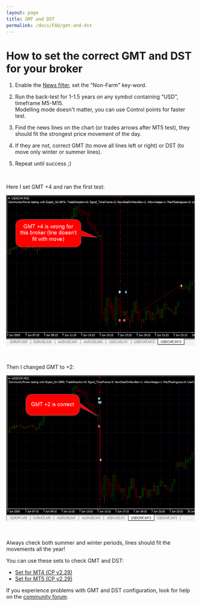 ```yaml
---
layout: page
title: GMT and DST
permalink: /docs/FAQ/gmt-and-dst
---
```


# How to set the correct GMT and DST for your broker

1. Enable the [News filter](/docs/news), set the "Non-Farm" key-word.

2. Run the back-test for 1-1.5 years on any symbol containing "USD", timeframe M5-M15.<br />
Modelling mode doesn't matter, you can use Control points for faster test.

3. Find the news lines on the chart (or trades arrows after MT5 test), they should fit the strongest price movement of the day.

4. If they are not, correct GMT (to move all lines left or right) or DST (to move only winter or summer lines).

5. Repeat until success ;)

<br />

Here I set GMT +4 and ran the first test:

![gmt_and_dst_1.png](..%2F..%2Fassets%2Fimg%2Fdocs%2Fgmt_and_dst_1.png)

<br />

Then I changed GMT to +2:

![gmt_and_dst_2.png](..%2F..%2Fassets%2Fimg%2Fdocs%2Fgmt_and_dst_2.png)

<br />

Always check both summer and winter periods, lines should fit the movements all the year!

You can use these sets to check GMT and DST:

* [Set for MT4 (CP v2.29)](/assets/sets/CP_MT4_USD_GMTandDST_check.set)
* [Set for MT5 (CP v2.29)](/assets/sets/CP_MT5_USD_GMTandDST_check.set)

If you experience problems with GMT and DST configuration, look for help on the [community forum](https://forum.communitypowerea.com/communities/7/topics/273-how-to-set-the-correct-gmt-and-dst-for-your-broker).

